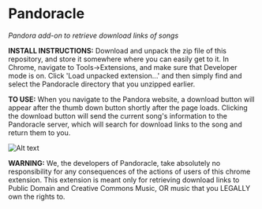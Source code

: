 Pandoracle
=========

*Pandora add-on to retrieve download links of songs*

**INSTALL INSTRUCTIONS:**
Download and unpack the zip file of this repository, and store it somewhere
where you can easily get to it. In Chrome, navigate to Tools->Extensions, and
make sure that Developer mode is on. Click 'Load unpacked extension...' and
then simply find and select the Pandoracle directory that you unzipped earlier.

**TO USE:**
When you navigate to the Pandora website, a download button will appear after
the thumb down button shortly after the page loads. Clicking the download button
will send the current song's information to the Pandoracle server, which will
search for download links to the song and return them to you.

![Alt text](/static/img/example.png?raw=true "Optional Title")

**WARNING:**
We, the developers of Pandoracle, take absolutely no responsibility
for any consequences of the actions of users of this chrome extension. This
extension is meant only for retrieving download links to Public Domain and
Creative Commons Music, OR music that you LEGALLY own the rights to.